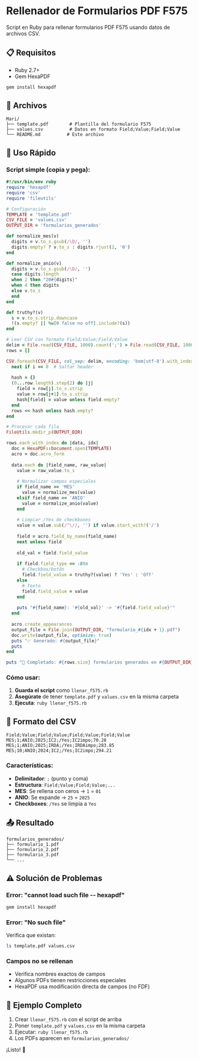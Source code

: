 # Rellenador de Formularios PDF F575

Script en Ruby para rellenar formularios PDF F575 usando datos de archivos CSV.

## 📋 Requisitos

- Ruby 2.7+
- Gem HexaPDF

```bash
gem install hexapdf
```

## 📁 Archivos

```
Mari/
├── template.pdf        # Plantilla del formulario F575
├── values.csv          # Datos en formato Field;Value;Field;Value
└── README.md          # Este archivo
```

## 🚀 Uso Rápido

### Script simple (copia y pega):

```ruby
#!/usr/bin/env ruby
require 'hexapdf'
require 'csv'
require 'fileutils'

# Configuración
TEMPLATE = 'template.pdf'
CSV_FILE = 'values.csv'
OUTPUT_DIR = 'formularios_generados'

def normalize_mes(v)
  digits = v.to_s.gsub(/\D/, '')
  digits.empty? ? v.to_s : digits.rjust(2, '0')
end

def normalize_anio(v)
  digits = v.to_s.gsub(/\D/, '')
  case digits.length
  when 2 then "20#{digits}"
  when 4 then digits
  else v.to_s
  end
end

def truthy?(v)
  s = v.to_s.strip.downcase
  !(s.empty? || %w[0 false no off].include?(s))
end

# Leer CSV con formato Field;Value;Field;Value
delim = File.read(CSV_FILE, 1000).count(';') > File.read(CSV_FILE, 1000).count(',') ? ';' : ','
rows = []

CSV.foreach(CSV_FILE, col_sep: delim, encoding: 'bom|utf-8').with_index do |row, i|
  next if i == 0  # Saltar header
  
  hash = {}
  (0...row.length).step(2) do |j|
    field = row[j].to_s.strip
    value = row[j+1].to_s.strip
    hash[field] = value unless field.empty?
  end
  rows << hash unless hash.empty?
end

# Procesar cada fila
FileUtils.mkdir_p(OUTPUT_DIR)

rows.each_with_index do |data, idx|
  doc = HexaPDF::Document.open(TEMPLATE)
  acro = doc.acro_form
  
  data.each do |field_name, raw_value|
    value = raw_value.to_s
    
    # Normalizar campos especiales
    if field_name == 'MES'
      value = normalize_mes(value)
    elsif field_name == 'ANIO'
      value = normalize_anio(value)
    end
    
    # Limpiar /Yes de checkboxes
    value = value.sub(/^\//, '') if value.start_with?('/')
    
    field = acro.field_by_name(field_name)
    next unless field
    
    old_val = field.field_value
    
    if field.field_type == :Btn
      # Checkbox/botón
      field.field_value = truthy?(value) ? 'Yes' : 'Off'
    else
      # Texto
      field.field_value = value
    end
    
    puts "#{field_name}: '#{old_val}' -> '#{field.field_value}'"
  end
  
  acro.create_appearances
  output_file = File.join(OUTPUT_DIR, "formulario_#{idx + 1}.pdf")
  doc.write(output_file, optimize: true)
  puts "✅ Generado: #{output_file}"
  puts
end

puts "🎉 Completado: #{rows.size} formularios generados en #{OUTPUT_DIR}/"
```

### Cómo usar:

1. **Guarda el script** como `llenar_f575.rb`
2. **Asegúrate** de tener `template.pdf` y `values.csv` en la misma carpeta
3. **Ejecuta**: `ruby llenar_f575.rb`

## 📄 Formato del CSV

```csv
Field;Value;Field;Value;Field;Value;Field;Value
MES;1;ANIO;2025;IC2;/Yes;IC2impo;70.28
MES;1;ANIO;2025;IRDA;/Yes;IRDAimpo;283.85
MES;10;ANIO;2024;IC2;/Yes;IC2impo;294.21
```

### Características:
- **Delimitador**: `;` (punto y coma)
- **Estructura**: `Field;Value;Field;Value;...`
- **MES**: Se rellena con ceros → `1` = `01`
- **ANIO**: Se expande → `25` = `2025`
- **Checkboxes**: `/Yes` se limpia a `Yes`

## 📤 Resultado

```
formularios_generados/
├── formulario_1.pdf
├── formulario_2.pdf
├── formulario_3.pdf
└── ...
```

## ⚠️ Solución de Problemas

### Error: "cannot load such file -- hexapdf"
```bash
gem install hexapdf
```

### Error: "No such file"
Verifica que existan:
```bash
ls template.pdf values.csv
```

### Campos no se rellenan
- Verifica nombres exactos de campos
- Algunos PDFs tienen restricciones especiales
- HexaPDF usa modificación directa de campos (no FDF)

## 🎯 Ejemplo Completo

1. Crear `llenar_f575.rb` con el script de arriba
2. Poner `template.pdf` y `values.csv` en la misma carpeta
3. Ejecutar: `ruby llenar_f575.rb`
4. Los PDFs aparecen en `formularios_generados/`

¡Listo! 🚀